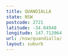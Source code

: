 ```yaml
---
title: QUANDIALLA
state: NSW
postcode: 2721
latitude: -34.04948
longitude: 147.712064
url: /nsw/quandialla/
layout: suburb
---
```

